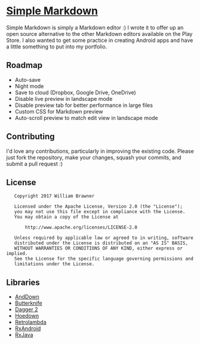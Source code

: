 # [Simple Markdown](https://wbrawner.com/portfolio/simple-markdown/)

Simple Markdown is simply a Markdown editor :) I wrote it to offer up an open source alternative to
the other Markdown editors available on the Play Store. I also wanted to get some practice in
creating Android apps and have a little something to put into my portfolio.

## Roadmap

* Auto-save
* Night mode
* Save to cloud (Dropbox, Google Drive, OneDrive)
* Disable live preview in landscape mode
* Disable preview tab for better performance in large files
* Custom CSS for Markdown preview
* Auto-scroll preview to match edit view in landscape mode

## Contributing

I'd love any contributions, particularly in improving the existing code. Please just fork the
repository, make your changes, squash your commits, and submit a pull request :)

## License

```
   Copyright 2017 William Brawner

   Licensed under the Apache License, Version 2.0 (the "License");
   you may not use this file except in compliance with the License.
   You may obtain a copy of the License at

       http://www.apache.org/licenses/LICENSE-2.0

   Unless required by applicable law or agreed to in writing, software
   distributed under the License is distributed on an "AS IS" BASIS,
   WITHOUT WARRANTIES OR CONDITIONS OF ANY KIND, either express or implied.
   See the License for the specific language governing permissions and
   limitations under the License.
```

## Libraries

- [AndDown](https://github.com/commonsguy/cwac-anddown)
- [Butterknife](https://github.com/JakeWharton/butterknife)
- [Dagger 2](https://github.com/google/dagger)
- [Hoedown](https://github.com/hoedown/hoedown)
- [Retrolambda](https://github.com/evant/gradle-retrolambda)
- [RxAndroid](https://github.com/ReactiveX/RxAndroid)
- [RxJava](https://github.com/ReactiveX/RxJava)
